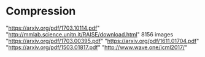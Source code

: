 # Compression
"https://arxiv.org/pdf/1703.10114.pdf"
"http://mmlab.science.unitn.it/RAISE/download.html" 8156 images
"https://arxiv.org/pdf/1703.00395.pdf"
"https://arxiv.org/pdf/1611.01704.pdf"
"https://arxiv.org/pdf/1503.01817.pdf"
"http://www.wave.one/icml2017/"
